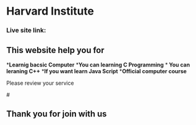 # <h1>Harvard Institute</h1>

<h3>Live site link: </h3>

<h2> This website help you for</h2>
*<strong>Learnig bacsic Computer</strong>
*<strong>You can learning C Programming</strong>
*<strong> You can leraning C++</strong>
*<strong>If you want learn Java Script</strong>
*<strong>Official computer course</strong>

<p>Please review your service</p>
#<h2>Thank you for join with us</h2>





